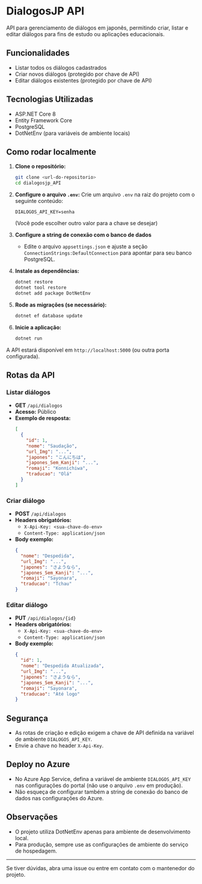 # DialogosJP API

API para gerenciamento de diálogos em japonês, permitindo criar, listar e editar diálogos para fins de estudo ou aplicações educacionais.

## Funcionalidades
- Listar todos os diálogos cadastrados
- Criar novos diálogos (protegido por chave de API)
- Editar diálogos existentes (protegido por chave de API)

## Tecnologias Utilizadas
- ASP.NET Core 8
- Entity Framework Core
- PostgreSQL
- DotNetEnv (para variáveis de ambiente locais)

## Como rodar localmente

1. **Clone o repositório:**
   ```bash
   git clone <url-do-repositorio>
   cd dialogosjp_API
   ```

2. **Configure o arquivo `.env`:**
   Crie um arquivo `.env` na raiz do projeto com o seguinte conteúdo:
   ```env
   DIALOGOS_API_KEY=senha
   ```
   (Você pode escolher outro valor para a chave se desejar)

3. **Configure a string de conexão com o banco de dados**
   - Edite o arquivo `appsettings.json` e ajuste a seção `ConnectionStrings:DefaultConnection` para apontar para seu banco PostgreSQL.

4. **Instale as dependências:**
   ```bash
   dotnet restore
   dotnet tool restore
   dotnet add package DotNetEnv
   ```

5. **Rode as migrações (se necessário):**
   ```bash
   dotnet ef database update
   ```

6. **Inicie a aplicação:**
   ```bash
   dotnet run
   ```

A API estará disponível em `http://localhost:5000` (ou outra porta configurada).

## Rotas da API

### Listar diálogos
- **GET** `/api/dialogos`
- **Acesso:** Público
- **Exemplo de resposta:**
  ```json
  [
    {
      "id": 1,
      "nome": "Saudação",
      "url_Img": "...",
      "japones": "こんにちは",
      "japones_Sem_Kanji": "...",
      "romaji": "Konnichiwa",
      "traducao": "Olá"
    }
  ]
  ```

### Criar diálogo
- **POST** `/api/dialogos`
- **Headers obrigatórios:**
  - `X-Api-Key: <sua-chave-do-env>`
  - `Content-Type: application/json`
- **Body exemplo:**
  ```json
  {
    "nome": "Despedida",
    "url_Img": "...",
    "japones": "さようなら",
    "japones_Sem_Kanji": "...",
    "romaji": "Sayonara",
    "traducao": "Tchau"
  }
  ```

### Editar diálogo
- **PUT** `/api/dialogos/{id}`
- **Headers obrigatórios:**
  - `X-Api-Key: <sua-chave-do-env>`
  - `Content-Type: application/json`
- **Body exemplo:**
  ```json
  {
    "id": 1,
    "nome": "Despedida Atualizada",
    "url_Img": "...",
    "japones": "さようなら",
    "japones_Sem_Kanji": "...",
    "romaji": "Sayonara",
    "traducao": "Até logo"
  }
  ```

## Segurança
- As rotas de criação e edição exigem a chave de API definida na variável de ambiente `DIALOGOS_API_KEY`.
- Envie a chave no header `X-Api-Key`.

## Deploy no Azure
- No Azure App Service, defina a variável de ambiente `DIALOGOS_API_KEY` nas configurações do portal (não use o arquivo `.env` em produção).
- Não esqueça de configurar também a string de conexão do banco de dados nas configurações do Azure.

## Observações
- O projeto utiliza DotNetEnv apenas para ambiente de desenvolvimento local.
- Para produção, sempre use as configurações de ambiente do serviço de hospedagem.

---

Se tiver dúvidas, abra uma issue ou entre em contato com o mantenedor do projeto. 
